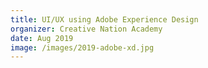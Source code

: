 ```yaml
---
title: UI/UX using Adobe Experience Design
organizer: Creative Nation Academy
date: Aug 2019
image: /images/2019-adobe-xd.jpg
---
```


